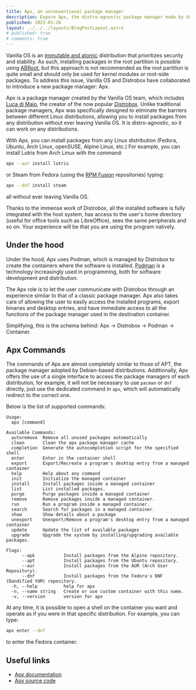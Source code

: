 ```yaml
---
title: Apx, an unconventional package manager
description: Expore Apx, the distro-agnostic package manager made by Vanilla OS and Distrobox.
published: 2023-01-28
layout: ../../../layouts/BlogPostLayout.astro
# published: true
# comments: true
---
```


Vanilla OS is an [immutable and atomic](https://vanillaos.org/2023/01/28/almost-vs-abroot.html#immutability-and-atomicity) distribution that prioritizes security and stability. As such, installing packages in the root partition is possible using [ABRoot](https://documentation.vanillaos.org/docs/apx/), but this approach is not recommended as the root partition is quite small and should only be used for kernel modules or root-side packages. To address this issue, Vanilla OS and Distrobox have collaborated to introduce a new package manager: Apx.

Apx is a package manager created by the Vanilla OS team, which includes [Luca di Maio](https://github.com/89luca89), the creator of the now popular [Distrobox](https://github.com/89luca89/distrobox). Unlike traditional package managers, Apx was specifically designed to eliminate the barriers between different Linux distributions, allowing you to install packages from any distribution without ever leaving Vanilla OS. It is distro-agnostic, so it can work on any distributions.

With Apx, you can install packages from any Linux distribution (Fedora, Ubuntu, Arch Linux, openSUSE, Alpine Linux, etc.) For example, you can install Lutris from Arch Linux with the command:

```bash
apx --aur install lutris
```

or Steam from Fedora (using the [RPM Fusion](https://rpmfusion.org/) repositories) typing:

```bash
apx --dnf install steam
```

all without ever leaving Vanilla OS.

Thanks to the immense work of Distrobox, all the installed software is fully integrated with the host system, has access to the user's home directory (useful for office tools such as LibreOffice), sees the same peripherals and so on. Your experience will be that you are using the program natively.

## Under the hood

Under the hood, Apx uses Podman, which is managed by Distrobox to create the containers where the software is installed. [Podman](https://podman.io/) is a technology increasingly used in programming, both for software development and distribution. 

The Apx role is to let the user communicate with Distrobox through an experience similar to that of a classic package manager. Apx also takes care of allowing the user to easily access the installed programs, export binaries and desktop entries, and have immediate access to all the functions of the package manager used in the destination container.

Simplifying, this is the schema behind: Apx -> Distrobox -> Podman -> Container.

## Apx Commands

The commands of Apx are almost completely similar to those of APT, the package manager adopted by Debian-based distributions. Additionally, Apx offers the use of a single interface to access the package managers of each distribution, for example, it will not be necessary to use `pacman` or `dnf` directly, just use the dedicated command in `apx`, which will automatically redirect to the correct one.

Below is the list of supported commands:

```
Usage:
  apx [command]

Available Commands:
  autoremove  Remove all unused packages automatically
  clean       Clean the apx package manager cache
  completion  Generate the autocompletion script for the specified shell
  enter       Enter in the container shell
  export      Export/Recreate a program's desktop entry from a managed container
  help        Help about any command
  init        Initialize the managed container
  install     Install packages inside a managed container
  list        List installed packages.
  purge       Purge packages inside a managed container
  remove      Remove packages inside a managed container.
  run         Run a program inside a managed container.
  search      Search for packages in a managed container.
  show        Show details about a package
  unexport    Unexport/Remove a program's desktop entry from a managed container
  update      Update the list of available packages
  upgrade     Upgrade the system by installing/upgrading available packages.

Flags:
      --apk           Install packages from the Alpine repository.
      --apt           Install packages from the Ubuntu repository.
      --aur           Install packages from the AUR (Arch User Repository).
      --dnf           Install packages from the Fedora's DNF (Dandified YUM) repository.
  -h, --help          help for apx
  -n, --name string   Create or use custom container with this name.
  -v, --version       version for apx
```

At any time, it is possible to open a shell on the container you want and operate as if you were in that specific distribution. For example, you can type:

```bash
apx enter --dnf
```

to enter the Fedora container.

## Useful links

- [Apx documentation](https://documentation.vanillaos.org/docs/apx/)
- [Apx source code](https://github.com/Vanilla-OS/apx)

